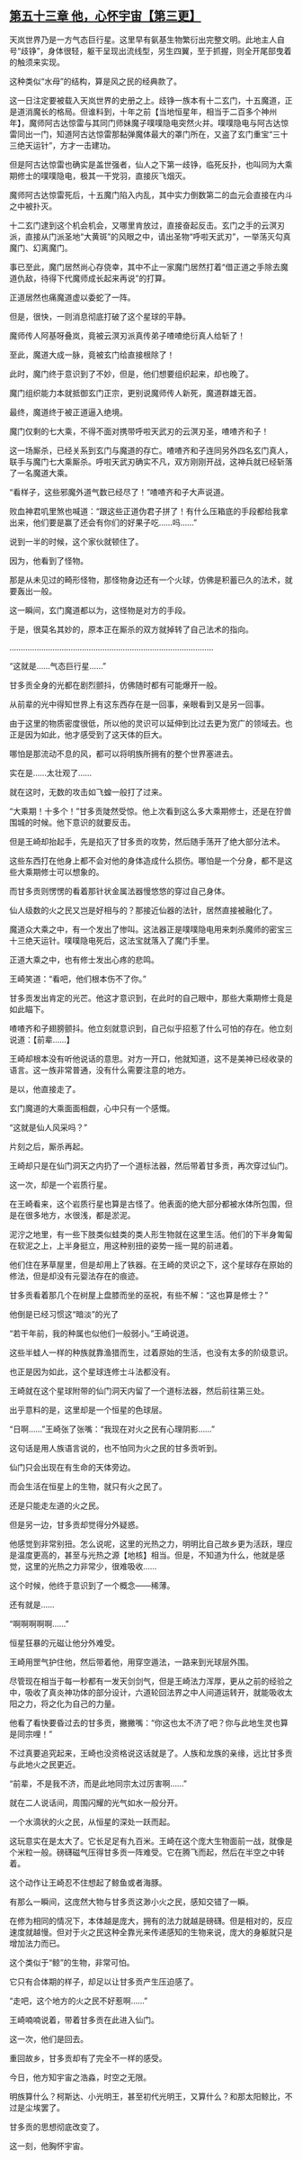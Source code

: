 ## [第五十三章 他，心怀宇宙【第三更】](https://www.xxbiquge.com/11_11207/9241215.html)


  天岚世界乃是一方气态巨行星。这里早有氨基生物繁衍出完整文明。此地主人自号“歧铮”，身体很轻，躯干呈现出流线型，另生四翼，至于抓握，则全开尾部曳着的触须来实现。

  这种类似“水母”的结构，算是风之民的经典款了。

  这一日注定要被载入天岚世界的史册之上。歧铮一族本有十二玄门，十五魔道，正是道消魔长的格局。但谁料到，十年之前【当地恒星年，相当于二百多个神州年】，魔师阿古达惊雷与其同门师妹魔子噗噗隐电突然火并。噗噗隐电与阿古达惊雷同出一门，知道阿古达惊雷那黏弹魔体最大的罩门所在，又盗了玄门重宝“三十三绝天运针”，方才一击建功。

  但是阿古达惊雷也确实是盖世强者，仙人之下第一歧铮，临死反扑，也叫同为大乘期修士的噗噗隐电，极其一干党羽，直接灰飞烟灭。

  魔师阿古达惊雷死后，十五魔门陷入内乱，其中实力倒数第二的血元会直接在内斗之中被扑灭。

  十二玄门逮到这个机会机会，又哪里肯放过，直接奋起反击。玄门之手的云溟刃派，直接从门派圣地“大黄斑”的风眼之中，请出圣物“呼啦天武刃”，一举荡灭勾真魔门、幻离魔门。

  事已至此，魔门居然尚心存侥幸，其中不止一家魔门居然打着“借正道之手除去魔道仇敌，待得下代魔师成长起来再说”的打算。

  正道居然也痛魔道虚以委蛇了一阵。

  但是，很快，一则消息彻底打破了这个星球的平静。

  魔师传人阿基呀叠岚，竟被云溟刃派真传弟子喳喳绝衍真人给斩了！

  至此，魔道大成一脉，竟被玄门给直接根除了！

  此时，魔门终于意识到了不妙，但是，他们想要组织起来，却也晚了。

  魔门组织能力本就抵御玄门正宗，更别说魔师传人新死，魔道群雄无首。

  最终，魔道终于被正道逼入绝境。

  魔门仅剩的七大乘，不得不面对携带呼啦天武刃的云溟刃圣，喳喳齐和子！

  这一场厮杀，已经关系到玄门与魔道的存亡。喳喳齐和子连同另外四名玄门真人，联手与魔门七大乘厮杀。呼啦天武刃确实不凡，双方刚刚开战，这神兵就已经斩落了一名魔道大乘。

  “看样子，这些邪魔外道气数已经尽了！”喳喳齐和子大声说道。

  败血神君叽里煞也喊道：“跟这些正道伪君子拼了！有什么压箱底的手段都给我拿出来，他们要是赢了还会有你们的好果子吃……吗……”

  说到一半的时候，这个家伙就顿住了。

  因为，他看到了怪物。

  那是从未见过的畸形怪物，那怪物身边还有一个火球，仿佛是积蓄已久的法术，就要轰出一般。

  这一瞬间，玄门魔道都以为，这怪物是对方的手段。

  于是，很莫名其妙的，原本正在厮杀的双方就掉转了自己法术的指向。

  ………………………………………………………………………………

  “这就是……气态巨行星……”

  甘多贡全身的光都在剧烈颤抖，仿佛随时都有可能爆开一般。

  从前辈的光中得知世界上有这东西存在是一回事，亲眼看到又是另一回事。

  由于这里的物质密度很低，所以他的灵识可以延伸到比过去更为宽广的领域去。也正是因为如此，他才感受到了这天体的巨大。

  哪怕是那流动不息的风，都可以将明族所拥有的整个世界塞进去。

  实在是……太壮观了……

  就在这时，无数的攻击如飞蝗一般打了过来。

  “大乘期！十多个！”甘多贡陡然受惊。他上次看到这么多大乘期修士，还是在狞兽围城的时候。他下意识的就要反击。

  但是王崎却抬起手，先是掐灭了甘多贡的攻势，然后随手荡开了绝大部分法术。

  这些东西打在他身上都不会对他的身体造成什么损伤。哪怕是一个分身，都不是这些大乘期修士可以想象的。

  而甘多贡则愣愣的看着那针状金属法器慢悠悠的穿过自己身体。

  仙人级数的火之民又岂是好相与的？那接近仙器的法针，居然直接被融化了。

  魔道众大乘之中，有一个发出了惨叫。这法器正是噗噗隐电用来刺杀魔师的密宝三十三绝天运针。噗噗隐电死后，这法宝就落入了魔门手里。

  正道大乘之中，也有修士发出心疼的悲鸣。

  王崎笑道：“看吧，他们根本伤不了你。”

  甘多贡发出肯定的光芒。他这才意识到，在此时的自己眼中，那些大乘期修士竟是如此瞄下。

  喳喳齐和子翅膀颤抖。他立刻就意识到，自己似乎招惹了什么可怕的存在。他立刻说道：【前辈……】

  王崎却根本没有听他说话的意思。对方一开口，他就知道，这不是美神已经收录的语言。这一族非常普通，没有什么需要注意的地方。

  是以，他直接走了。

  玄门魔道的大乘面面相觑，心中只有一个感慨。

  “这就是仙人风采吗？”

  片刻之后，厮杀再起。

  王崎却只是在仙门洞天之内扔了一个道标法器，然后带着甘多贡，再次穿过仙门。

  这一次，却是一个岩质行星。

  在王崎看来，这个岩质行星也算是古怪了。他表面的绝大部分都被水体所包围，但是在很多地方，水很浅，都是淤泥。

  泥泞之地里，有一些下肢类似蛙类的类人形生物就在这里生活。他们的下半身匍匐在软泥之上，上半身挺立，用这种别扭的姿势一摇一晃的前进着。

  他们住在茅草屋里，但是却用上了铁器。在王崎的灵识之下，这个星球存在原始的修法，但是却没有元婴法存在的痕迹。

  甘多贡看着那几个在树屋上盘膝而坐的巫祝，有些不解：“这也算是修士？”

  他倒是已经习惯这“暗淡”的光了

  “若干年前，我的种属也似他们一般弱小。”王崎说道。

  这些半蛙人一样的种族就靠渔猎而生，过着原始的生活，也没有太多的阶级意识。

  也正是因为如此，这个星球连修士斗法都没有。

  王崎就在这个星球附带的仙门洞天内留了一个道标法器，然后前往第三处。

  出乎意料的是，这里却是一个恒星的色球层。

  “日啊……”王崎张了张嘴：“我现在对火之民有心理阴影……”

  这句话是用人族语言说的，也不怕同为火之民的甘多贡听到。

  仙门只会出现在有生命的天体旁边。

  而会生活在恒星上的生物，就只有火之民了。

  还是只能走左道的火之民。

  但是另一边，甘多贡却觉得分外疑惑。

  他感觉到非常别扭。怎么说呢，这里的光热之力，明明比自己故乡更为活跃，理应是温度更高的，甚至与光热之源【地核】相当。但是，不知道为什么，他就是感觉，这里的光热之力非常少，很难吸收……

  这个时候，他终于意识到了一个概念——稀薄。

  还有就是……

  “啊啊啊啊啊……”

  恒星狂暴的元磁让他分外难受。

  王崎用罡气护住他，然后带着他，用穿空遁法，一路来到光球层外围。

  尽管现在相当于每一秒都有一发天剑剑气，但是王崎法力浑厚，更从之前的经验之中，吸收了真炎神功体的部分设计，六道轮回法界之中人间道运转开，就能吸收太阳之力，将之化为自己的力量。

  他看了看快要昏过去的甘多贡，撇撇嘴：“你这也太不济了吧？你与此地生灵也算是同宗哩！”

  不过真要追究起来，王崎也没资格说这话就是了。人族和龙族的亲缘，远比甘多贡与此地火之民更近。

  “前辈，不是我不济，而是此地同宗太过厉害啊……”

  就在二人说话间，周围闪耀的光气如水一般分开。

  一个水滴状的火之民，从恒星的深处一跃而起。

  这玩意实在是太大了。它长足足有九百米。王崎在这个庞大生物面前一战，就像是个米粒一般。磅礴磁气压得甘多贡一阵难受。它在腾飞而起，然后在半空之中转着。

  这个动作让王崎忍不住想起了鲸鱼或者海豚。

  有那么一瞬间，这庞然大物与甘多贡这渺小火之民，感知交错了一瞬。

  在修为相同的情况下，本体越是庞大，拥有的法力就越是磅礴。但是相对的，反应速度就越慢。但对于火之民这种全靠光来传递感知的生物来说，庞大的身躯就只是增加法力而已。

  这个类似于“鲸”的生物，非常可怕。

  它只有合体期的样子，却足以让甘多贡产生压迫感了。

  “走吧，这个地方的火之民不好惹啊……”

  王崎喃喃说着，带着甘多贡在此进入仙门。

  这一次，他们是回去。

  重回故乡，甘多贡却有了完全不一样的感受。

  今日，他方知宇宙之浩淼，时空之无限。

  明族算什么？柯斯达、小光明王，甚至初代光明王，又算什么？和那太阳鲸比，不过是尘埃罢了。

  甘多贡的思想彻底改变了。

  这一刻，他胸怀宇宙。
